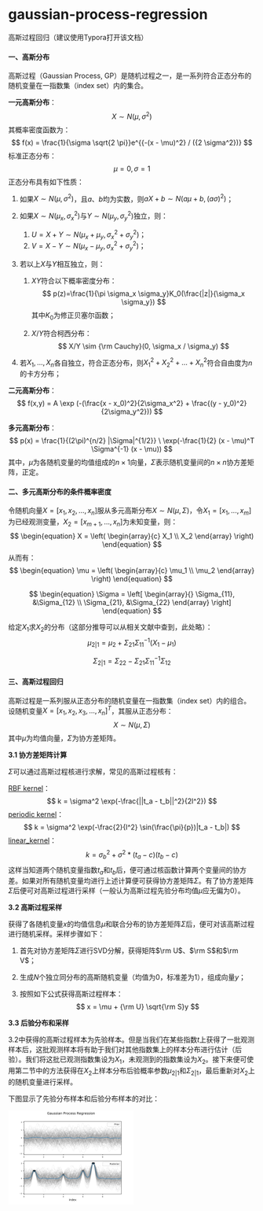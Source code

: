 # gaussian-process-regression

高斯过程回归（建议使用Typora打开该文档）



#### 一、高斯分布

高斯过程（Gaussian Process, GP）是随机过程之一，是一系列符合正态分布的随机变量在一指数集（index set）内的集合。



**一元高斯分布**：
$$
X \sim N(\mu, \sigma^2)
$$
其概率密度函数为：
$$
f(x) = \frac{1}{\sigma \sqrt{2 \pi}}e^{{-(x - \mu)^2} / ({2 \sigma^2})}
$$
标准正态分布：
$$
\mu = 0, \sigma = 1
$$
正态分布具有如下性质：

1. 如果$X \sim N(\mu, \sigma^2)$，且$a$、$b$均为实数，则$aX + b \sim N(a \mu + b, (a \sigma)^2)$；

2. 如果$X \sim N(\mu_x, \sigma_x^2)$与$Y \sim N(\mu_y, \sigma_y^2)$独立，则：

   1. $U = X + Y \sim N(\mu_x + \mu_y, \sigma_x^2 + \sigma_y^2)$；
   2. $V = X - Y \sim N(\mu_x - \mu_y, \sigma_x^2 + \sigma_y^2)$；

3. 若以上$X$与$Y$相互独立，则：

   1. $XY$符合以下概率密度分布：
      $$
      p(z)=\frac{1}{\pi \sigma_x \sigma_y}K_0(\frac{|z|}{\sigma_x \sigma_y})
      $$
      其中$K_0$为修正贝塞尔函数；

   2. $X/Y$符合柯西分布：
      $$
      X/Y \sim {\rm Cauchy}(0, \sigma_x / \sigma_y)
      $$

4. 若$X_1, ..., X_n$各自独立，符合正态分布，则$X_1^2 + X_2^2 + ... + X_n^2$符合自由度为$n$的卡方分布；



**二元高斯分布**：
$$
f(x,y) = A \exp (-(\frac{x - x_0)^2}{2\sigma_x^2} + \frac{(y - y_0)^2}{2\sigma_y^2}))
$$

**多元高斯分布**：
$$
p(x) = \frac{1}{(2\pi)^{n/2} |\Sigma|^{1/2}} \ \exp(-\frac{1}{2} (x - \mu)^T \Sigma^{-1} (x - \mu))
$$
其中，$\mu$为各随机变量的均值组成的$n \times 1$向量，$\Sigma$表示随机变量间的$n \times n$协方差矩阵，正定。



#### 二、多元高斯分布的条件概率密度

令随机向量$X = [x_1, x_2, ..., x_n]$服从多元高斯分布$X \sim N(\mu, \Sigma)$，令$X_1 = [x_1, ..., x_m]$为已经观测变量，$X_2 = [x_{m+1}, ..., x_n]$为未知变量，则：
$$
\begin{equation}
X = \left(
	\begin{array}{c}
	X_1 \\
	X_2
	\end{array}
\right)
\end{equation}
$$
从而有：
$$
\begin{equation}
\mu = \left(
	\begin{array}{c}
	\mu_1 \\
	\mu_2
	\end{array}
\right)
\end{equation}
$$

$$
\begin{equation}
\Sigma = \left[
	\begin{array}{}
	\Sigma_{11}, &\Sigma_{12} \\
	\Sigma_{21}, &\Sigma_{22}
	\end{array}
\right]
\end{equation}
$$

给定$X_1$求$X_2$的分布（这部分推导可以从相关文献中查到，此处略）：
$$
\mu_{2|1} = \mu_2 + \Sigma_{21} \Sigma_{11}^{-1}(X_1 - \mu_1)
$$

$$
\Sigma_{2|1} = \Sigma_{22} - \Sigma_{21} \Sigma_{11}^{-1} \Sigma_{12}
$$



#### 三、高斯过程回归

高斯过程是一系列服从正态分布的随机变量在一指数集（index set）内的组合。设随机变量$X = [x_1, x_2, x_3, ..., x_n]^T$，其服从正态分布：
$$
X \sim N(\mu, \Sigma)
$$
其中$\mu$为均值向量，$\Sigma$为协方差矩阵。



**3.1 协方差矩阵计算**

$\Sigma$可以通过高斯过程核进行求解，常见的高斯过程核有：

<u>RBF kernel</u>：
$$
k = \sigma^2 \exp(-\frac{||t_a - t_b||^2}{2l^2})
$$
<u>periodic kernel</u>：
$$
k = \sigma^2 \exp(-\frac{2}{l^2} \sin(\frac{\pi}{p})|t_a - t_b|)
$$
<u>linear_kernel</u>：
$$
k = \sigma_b^2 + \sigma^2 * (t_a - c)(t_b - c)
$$
这样当知道两个随机变量指数$t_a$和$t_b$后，便可通过核函数计算两个变量间的协方差。如果对所有随机变量均进行上述计算便可获得协方差矩阵$\Sigma$。有了协方差矩阵$\Sigma$后便可对高斯过程进行采样（一般认为高斯过程先验分布均值$\mu$应无偏为0）。



**3.2 高斯过程采样**

获得了各随机变量$x$的均值信息$\mu$和联合分布的协方差矩阵$\Sigma$后，便可对该高斯过程进行随机采样。采样步骤如下：

1. 首先对协方差矩阵$\Sigma$进行SVD分解，获得矩阵$\rm U$、$\rm S$和$\rm V$；

2. 生成$N$个独立同分布的高斯随机变量（均值为0，标准差为1），组成向量$y$；

3. 按照如下公式获得高斯过程样本：
   $$
   x = \mu + {\rm U} \sqrt{\rm S}y
   $$



**3.3 后验分布和采样**

3.2中获得的高斯过程样本为先验样本。但是当我们在某些指数$t$上获得了一批观测样本后，这批观测样本将有助于我们对其他指数集上的样本分布进行估计（后验）。我们将这批已观测指数集设为$X_1$，未观测到的指数集设为$X_2$。接下来便可使用第二节中的方法获得在$X_2$上样本分布后验概率参数$\mu_{2|1}$和$\Sigma_{2|1}$，最后重新对$X_2$上的随机变量进行采样。

下图显示了先验分布样本和后验分布样本的对比：

<img src="README.assets/prior_vs_posterior.png" alt="prior_vs_posterior" style="zoom: 25%;" />

